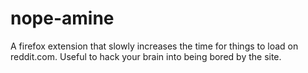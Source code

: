 # nope-amine

A firefox extension that slowly increases the time for things to load on
reddit.com. Useful to hack your brain into being bored by the site.
